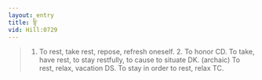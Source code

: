 ```yaml
---
layout: entry
title: སྟི་
vid: Hill:0729
---
```

> 1. To rest, take rest, repose, refresh oneself. 2. To honor CD. To take, have rest, to stay restfully, to cause to situate DK. (archaic) To rest, relax, vacation DS. To stay in order to rest, relax TC.
